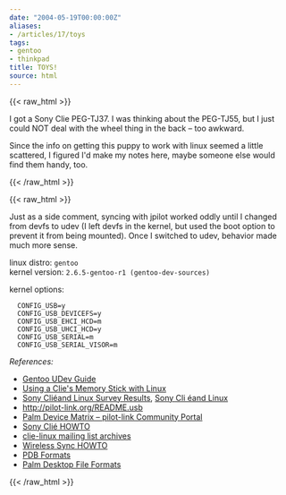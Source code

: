 ```yaml
---
date: "2004-05-19T00:00:00Z"
aliases:
- /articles/17/toys
tags:
- gentoo
- thinkpad
title: TOYS!
source: html
---
```

{{< raw_html >}}
<p>I got a Sony Clie PEG-TJ37. I was thinking about the PEG-TJ55, but I just could NOT deal with the wheel thing in the back – too awkward. </p>

<p>Since the info on getting this puppy to work with linux seemed a little scattered, I figured I'd make my notes here, maybe someone else would find them handy, too.</p>

{{< /raw_html >}}
<!--more-->
{{< raw_html >}}
<p>Just as a side comment, syncing with jpilot worked oddly until I changed from devfs to udev (I left devfs in the kernel, but used the boot option to prevent it from being mounted). Once I switched to udev, behavior made much more sense.</p>

<p>linux distro: <code>gentoo</code><br />
kernel version: <code>2.6.5-gentoo-r1 (gentoo-dev-sources)</code></p>

<p>kernel options: </p>

<pre><code>  CONFIG_USB=y
  CONFIG_USB_DEVICEFS=y
  CONFIG_USB_EHCI_HCD=m
  CONFIG_USB_UHCI_HCD=y
  CONFIG_USB_SERIAL=m
  CONFIG_USB_SERIAL_VISOR=m
</code></pre>

<p><em>References:</em></p>

<ul>
<li><a href="http://www.gentoo.org/doc/en/udev-guide.xml">Gentoo UDev Guide</a></li>
	<li><a href="http://www.monkeynoodle.org/comp/clie-ms">Using a Clie's Memory Stick with Linux</a></li>
	<li><a href="http://nick.kreucher.net/clie/survey-results.php">Sony Cli&eacute;and Linux Survey Results</a>, <a href="http://nick.kreucher.net/clie/">Sony Cli &eacute;and Linux</a></li>
	<li><a href="http://pilot-link.org/README.usb">http://pilot-link.org/README.usb</a></li>
	<li><a href="http://wiki.pilot-link.org/title/Palm+Device+Matrix">Palm Device Matrix – pilot-link Community Portal</a></li>
	<li><a href="http://homepages.nildram.co.uk/~milnber/cliehowto.html">Sony Cli&eacute; HOWTO</a></li>
	<li><a href="http://news.gmane.org/gmane.comp.handhelds.clie.linux/">clie-linux mailing list archives</a></li>
	<li><a href="http://www.geniusweb.com/LDP/HOWTO/Wireless-Sync-HOWTO/">Wireless Sync HOWTO</a></li>
	<li><a href="http://www.nicholson.com/rhn/palm/pdb.txt">PDB Formats</a></li>
	<li><a href="http://www.geocities.com/Heartland/Acres/3216/palmrecs.htm">Palm Desktop File Formats</a></li>
</ul>
{{< /raw_html >}}
